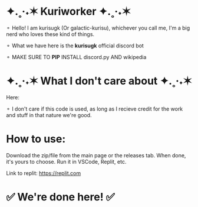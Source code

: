 # ✦.˳·˖✶ Kuriworker ✦.˳·˖✶

⚬ Hello! I am kurisugk (Or galactic-kurisu), whichever you call me, I'm a big nerd who loves these kind of things.

⚬ What we have here is the **kurisugk** official discord bot

⚬ MAKE SURE TO **PIP** INSTALL discord.py AND wikipedia

# ✦.˳·˖✶ What I don't care about ✦.˳·˖✶
Here:

⚬ I don't care if this code is used, as long as I recieve credit for the work and stuff in that nature we're good.

# How to use: 

Download the zip/file from the main page or the releases tab. When done, it's yours to choose. Run it in VSCode, Replit, etc.

Link to replit:
https://replit.com

# ✅ We're done here! ✅
